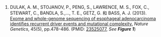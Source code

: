 1. DULAK, A. M., STOJANOV, P., PENG, S., LAWRENCE, M. S., FOX, C., STEWART, C., BANDLA, S.,..., T. E., GETZ, G. 和 BASS, A. J. (2013). [Exome and whole-genome sequencing of esophageal adenocarcinoma identifies recurrent driver events and mutational complexity.](https://www.nature.com/articles/ng.2591) *Nature Genetics*, 45(5), pp.478-486. (PMID: [23525077](https://www.ncbi.nlm.nih.gov/pubmed/23525077), *See __Figure 1__*)<br/>
